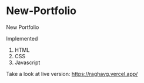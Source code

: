 # New-Portfolio
New Portfolio

Implemented 
1) HTML
2) CSS
3) Javascript

Take a look at live version: https://raghavg.vercel.app/
 

